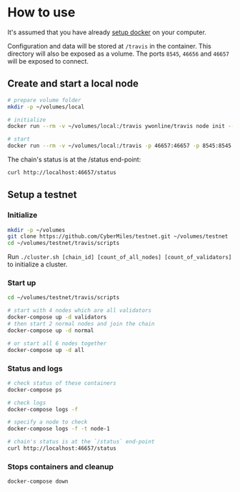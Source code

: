 # How to use

It's assumed that you have already [setup docker](https://docs.docker.com/install/) on your computer.

Configuration and data will be stored at `/travis` in the container. This directory will also be exposed as a volume. The ports `8545`, `46656` and `46657` will be exposed to connect.

## Create and start a local node

```sh
# prepare volume folder
mkdir -p ~/volumes/local

# initialize
docker run --rm -v ~/volumes/local:/travis ywonline/travis node init --home=/travis

# start
docker run --rm -v ~/volumes/local:/travis -p 46657:46657 -p 8545:8545 ywonline/travis node start --home=/travis
```

The chain's status is at the /status end-point:

```sh
curl http://localhost:46657/status
```

## Setup a testnet

### Initialize

```sh
mkdir -p ~/volumes
git clone https://github.com/CyberMiles/testnet.git ~/volumes/testnet
cd ~/volumes/testnet/travis/scripts
```

Run `./cluster.sh [chain_id] [count_of_all_nodes] [count_of_validators]` to initialize a cluster.

### Start up

```sh
cd ~/volumes/testnet/travis/scripts

# start with 4 nodes which are all validators
docker-compose up -d validators
# then start 2 normal nodes and join the chain
docker-compose up -d normal

# or start all 6 nodes together
docker-compose up -d all
```

### Status and logs

```sh
# check status of these containers
docker-compose ps

# check logs
docker-compose logs -f

# specify a node to check
docker-compose logs -f -t node-1

# chain's status is at the `/status` end-point
curl http://localhost:46657/status
```

### Stops containers and cleanup
```sh
docker-compose down
```
